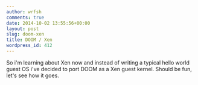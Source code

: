 ```yaml
---
author: wrfsh
comments: true
date: 2014-10-02 13:55:56+00:00
layout: post
slug: doom-xen
title: DOOM / Xen
wordpress_id: 412
---
```


So i'm learning about Xen now and instead of writing a typical hello world guest OS i've decided to port DOOM as a Xen guest kernel. Should be fun, let's see how it goes.
